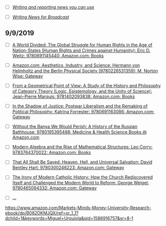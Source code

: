 - [ ] [*Writing and reporting news you can use*](https://www.amazon.com/Writing-Reporting-News-You-Can/dp/1138284270)

- [ ] [*Writing News for Broadcast*](https://www.amazon.com/Writing-News-Broadcast-Edward-Bliss/dp/0231079737)

## 9/9/2019

- [ ] [A World Divided: The Global Struggle for Human Rights in the Age of Nation-States (Human Rights and Crimes against Humanity): Eric D. Weitz: 9780691145440: Amazon.com: Books](https://www.amazon.com/World-Divided-Struggle-Nation-States-Humanity/dp/069114544X/ref=tmm_hrd_swatch_0?_encoding=UTF8&qid=1567904470&sr=8-1/marginalrevol-20)

- [ ] [Amazon.com: Aesthetics, Industry, and Science: Hermann von Helmholtz and the Berlin Physical Society (9780226531359): M. Norton Wise: Gateway](chrome-extension://klbibkeccnjlkjkiokjodocebajanakg/suspended.html#ttl=Amazon.com%3A%20Aesthetics%2C%20Industry%2C%20and%20Science%3A%20Hermann%20von%20Helmholtz%20and%20the%20Berlin%20Physical%20Society%20(9780226531359)%3A%20M.%20Norton%20Wise%3A%20Gateway&pos=0&uri=https://www.amazon.com/Aesthetics-Industry-Science-Helmholtz-Physical/dp/022653135X/ref=sr_1_1?keywords=aesthetics%2C+industry+and+science&qid=1567880539&s=gateway&sr=8-1/marginalrevol-20)

- [ ] [From a Geometrical Point of View: A Study of the History and Philosophy of Category Theory (Logic, Epistemology, and the Unity of Science): Jean-Pierre Marquis: 9781402093838: Amazon.com: Books](chrome-extension://klbibkeccnjlkjkiokjodocebajanakg/suspended.html#ttl=From%20a%20Geometrical%20Point%20of%20View%3A%20A%20Study%20of%20the%20History%20and%20Philosophy%20of%20Category%20Theory%20(Logic%2C%20Epistemology%2C%20and%20the%20Unity%20of%20Science)%3A%20Jean-Pierre%20Marquis%3A%209781402093838%3A%20Amazon.com%3A%20Books&pos=0&uri=https://www.amazon.com/dp/1402093837/)

- [ ] [In the Shadow of Justice: Postwar Liberalism and the Remaking of Political Philosophy: Katrina Forrester: 9780691163086: Amazon.com: Gateway](https://www.amazon.com/Shadow-Justice-Liberalism-Political-Philosophy/dp/0691163081/ref=sr_1_1?keywords=in+the+shadow+of+justice&qid=1567904511&s=gateway&sr=8-1/marginalrevol-20)

- [ ] [Without the Banya We Would Perish: A History of the Russian Bathhouse: 9780195395488: Medicine & Health Science Books @ Amazon.com](https://www.amazon.com/Without-Banya-Would-Perish-Bathhouse/dp/0195395484/ref=sr_1_1?keywords=without+the+banya&qid=1567904385&s=gateway&sr=8-1/marginalrevol-20)

- [ ] [Modern Algebra and the Rise of Mathematical Structures: Leo Corry: 9783764370022: Amazon.com: Books](https://www.amazon.com/dp/3764370025/)

- [ ] [That All Shall Be Saved: Heaven, Hell, and Universal Salvation: David Bentley Hart: 9780300246223: Amazon.com: Gateway](https://www.amazon.com/That-All-Shall-Saved-Universal/dp/0300246226/ref=sr_1_1?crid=1DF5RYIBZITVY&keywords=that+all+shall+be+saved+bentley+hart&qid=1567904596&s=gateway&sprefix=that+all+shall+%2Caps%2C130&sr=8-1/marginalrevol-20)

- [ ] [The Irony of Modern Catholic History: How the Church Rediscovered Itself and Challenged the Modern World to Reform: George Weigel: 9780465094332: Amazon.com: Gateway](https://www.amazon.com/Irony-Modern-Catholic-History-Rediscovered/dp/0465094333/ref=sr_1_1?keywords=irony+modern+catholic&qid=1567904436&s=gateway&sr=8-1/marginalrevol-20)

- [ ] [...](chrome-extension://klbibkeccnjlkjkiokjodocebajanakg/suspended.html#ttl=This%20Could%20Be%20Our%20Future%3A%20A%20Manifesto%20for%20a%20More%20Generous%20World%3A%20Yancey%20Strickler%3A%209780525560821%3A%20Amazon.com%3A%20Gateway&pos=0&uri=https://www.amazon.com/This-Could-Our-Future-Manifesto/dp/0525560823/ref=sr_1_1?crid=12V3II2287THE&keywords=this+could+be+our+future&qid=1567904664&s=gateway&sprefix=this+could+be+ou%2Caps%2C172&sr=8-1/marginalrevol-20)

https://www.amazon.com/Markets-Minds-Money-University-Research-ebook/dp/B082DKMJQX/ref=sr_1_1?dchild=1&keywords=Miguel+Urquiola&qid=1586916757&sr=8-1


